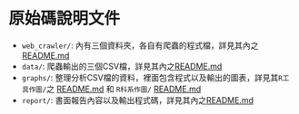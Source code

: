 # 原始碼說明文件

- `web_crawler/`: 內有三個資料夾，各自有爬蟲的程式檔，詳見其內之[README.md](web_crawler/README.md)
- `data/`: 爬蟲輸出的三個CSV檔，詳見其內之[README.md](data/README.md)
- `graphs/`: 整理分析CSV檔的資料，裡面包含程式以及輸出的圖表，詳見其`R工具作圖/`之 [README.md](graphs/R工具作圖/README.md) 和 `R科系作圖/` [README.md](graphs/R科系作圖/README.md)
- `report/`: 書面報告內容以及輸出程式碼，詳見其內之[README.md](report/README.md)
